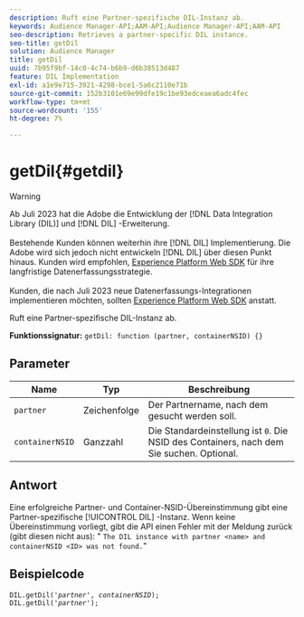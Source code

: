```yaml
---
description: Ruft eine Partner-spezifische DIL-Instanz ab.
keywords: Audience Manager-API;AAM-API;Audience Manager-API;AAM-API
seo-description: Retrieves a partner-specific DIL instance.
seo-title: getDil
solution: Audience Manager
title: getDil
uuid: 7b95f9bf-14c0-4c74-b6b9-d6b38513d487
feature: DIL Implementation
exl-id: a1e9e715-3921-4298-bce1-5a6c2110e71b
source-git-commit: 152b3101e69e99dfe19c1be93edceaea6adc4fec
workflow-type: tm+mt
source-wordcount: '155'
ht-degree: 7%

---
```


# getDil{#getdil}

>[!WARNING]
>
>Ab Juli 2023 hat die Adobe die Entwicklung der [!DNL Data Integration Library (DIL)] und [!DNL DIL] -Erweiterung.
><br><br>
>Bestehende Kunden können weiterhin ihre [!DNL DIL] Implementierung. Die Adobe wird sich jedoch nicht entwickeln [!DNL DIL] über diesen Punkt hinaus. Kunden wird empfohlen, [Experience Platform Web SDK](https://experienceleague.adobe.com/docs/experience-platform/edge/home.html?lang=en) für ihre langfristige Datenerfassungsstrategie.
><br><br>
>Kunden, die nach Juli 2023 neue Datenerfassungs-Integrationen implementieren möchten, sollten [Experience Platform Web SDK](https://experienceleague.adobe.com/docs/experience-platform/edge/home.html?lang=en) anstatt.

Ruft eine Partner-spezifische DIL-Instanz ab.

**Funktionssignatur:** `getDil: function (partner, containerNSID) {}`

<!-- r_dil_get_dil.xml -->

## Parameter

| Name | Typ | Beschreibung |
|---|---|---|
| `partner` | Zeichenfolge | Der Partnername, nach dem gesucht werden soll. |
| `containerNSID` | Ganzzahl | Die Standardeinstellung ist `0`. Die NSID des Containers, nach dem Sie suchen. Optional. |

## Antwort

Eine erfolgreiche Partner- und Container-NSID-Übereinstimmung gibt eine Partner-spezifische [!UICONTROL DIL] -Instanz. Wenn keine Übereinstimmung vorliegt, gibt die API einen Fehler mit der Meldung zurück (gibt diesen nicht aus): &quot; `The DIL instance with partner <name> and containerNSID <ID> was not found.`&quot;

## Beispielcode

<pre class="java"><code>DIL.getDil('<i>partner</i>', <i>containerNSID</i>); 
DIL.getDil('<i>partner</i>');</code></pre>
